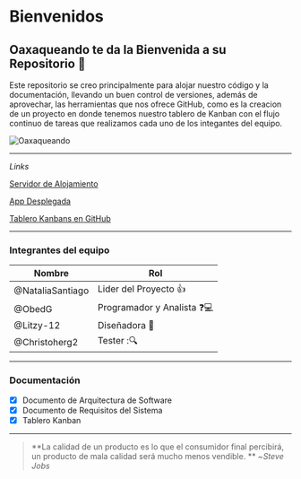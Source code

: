 # **Bienvenidos**


## Oaxaqueando te da la Bienvenida a su Repositorio :wave: 

Este repositorio se creo principalmente para alojar nuestro código y la documentación, llevando un buen control de versiones, además de aprovechar, las herramientas que nos ofrece GitHub, como es la creacion de un proyecto en donde tenemos nuestro tablero de Kanban con el flujo continuo de tareas que realizamos cada uno de los integantes del equipo.

![Oaxaqueando](https://user-images.githubusercontent.com/62117067/100479481-fe614980-30b3-11eb-9b72-2d79d3b12eec.png)

___
*Links*

[Servidor de Alojamiento](https://dashboard.heroku.com/apps/oaxacaqueando/deploy/github "Servidor Para desplegar")

[App Desplegada](https://oaxacaqueando.herokuapp.com/ "Aplicación Desplegada")

[Tablero Kanbans en GitHub](https://github.com/Christopherg2/Oaxaqueando "Tablero Kanbans")

___
### Integrantes del equipo

 | **Nombre** | **Rol** | 
  |------------|-----|
  |@NataliaSantiago| Lider del Proyecto :+1:
  |@ObedG      |Programador  y Analista  :question::computer:
  |@Litzy-12 | Diseñadora :dizzy:
  |@Christoherg2| Tester ::mag:
___

### Documentación

- [x] Documento de Arquitectura de Software
- [x] Documento de Requisitos del Sistema
- [x] Tablero Kanban
___


> **La calidad de un producto es lo que el consumidor final percibirá, un producto de mala calidad será mucho menos vendible. ** ~*Steve Jobs* 

		
